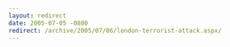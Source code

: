 ```yaml
---
layout: redirect
date: 2005-07-05 -0800
redirect: /archive/2005/07/06/london-terrorist-attack.aspx/
---
```

